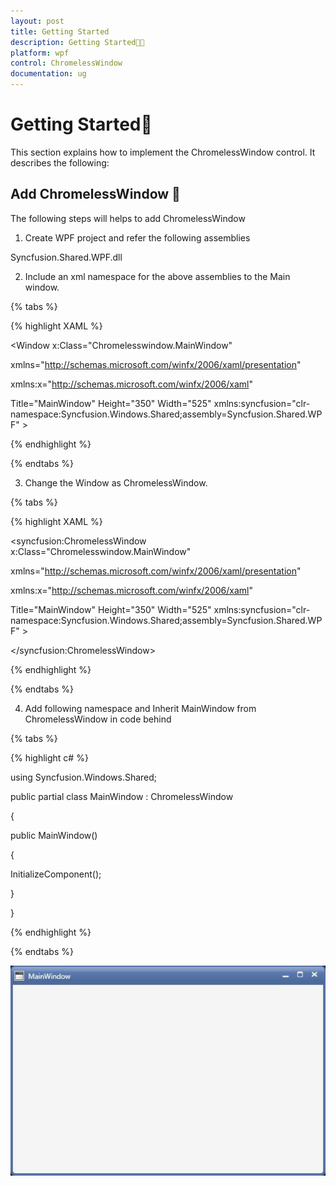 ```yaml
---
layout: post
title: Getting Started
description: Getting Started
platform: wpf
control: ChromelessWindow
documentation: ug
---
```

# Getting Started

This section explains how to implement the ChromelessWindow control. It describes the following:

## Add ChromelessWindow 

The following steps will helps to add ChromelessWindow 

1) Create WPF project and refer the following assemblies


Syncfusion.Shared.WPF.dll


2) Include an xml namespace for the above assemblies to the Main window.

{% tabs %}

{% highlight XAML %}


<Window x:Class="Chromelesswindow.MainWindow"

xmlns="http://schemas.microsoft.com/winfx/2006/xaml/presentation"

xmlns:x="http://schemas.microsoft.com/winfx/2006/xaml"

Title="MainWindow" Height="350" Width="525"    xmlns:syncfusion="clr-namespace:Syncfusion.Windows.Shared;assembly=Syncfusion.Shared.WPF" >

</Window>


{% endhighlight %}

{% endtabs %}

3) Change the Window as ChromelessWindow.

{% tabs %}

{% highlight XAML %}

<syncfusion:ChromelessWindow x:Class="Chromelesswindow.MainWindow"

xmlns="http://schemas.microsoft.com/winfx/2006/xaml/presentation"

xmlns:x="http://schemas.microsoft.com/winfx/2006/xaml"

Title="MainWindow" Height="350" Width="525"    xmlns:syncfusion="clr-namespace:Syncfusion.Windows.Shared;assembly=Syncfusion.Shared.WPF" >


</syncfusion:ChromelessWindow>



{% endhighlight %}

{% endtabs %}

4) Add following namespace and Inherit MainWindow from ChromelessWindow in code behind

{% tabs %}

{% highlight c# %}

using Syncfusion.Windows.Shared;

public partial class MainWindow : ChromelessWindow

{

public MainWindow()

{

InitializeComponent();             

} 

}



{% endhighlight %}

{% endtabs %}

![](Getting-Started_images/Getting-Started_img1.jpeg)


